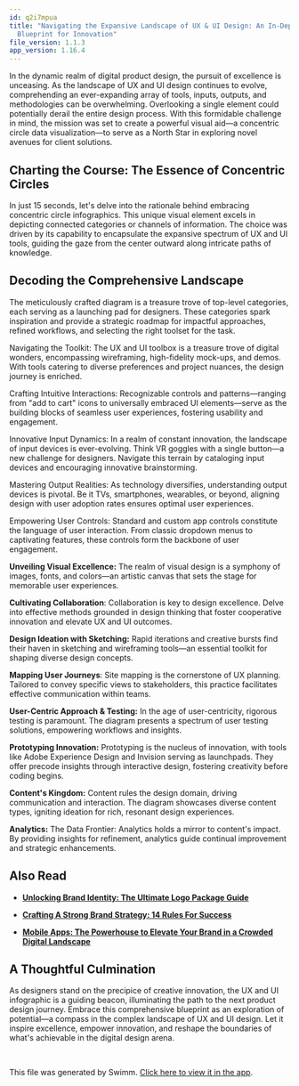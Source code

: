 ```yaml
---
id: q2i7mpua
title: "Navigating the Expansive Landscape of UX & UI Design: An In-Depth
  Blueprint for Innovation"
file_version: 1.1.3
app_version: 1.16.4
---
```


In the dynamic realm of digital product design, the pursuit of excellence is unceasing. As the landscape of UX and UI design continues to evolve, comprehending an ever-expanding array of tools, inputs, outputs, and methodologies can be overwhelming. Overlooking a single element could potentially derail the entire design process. With this formidable challenge in mind, the mission was set to create a powerful visual aid—a concentric circle data visualization—to serve as a North Star in exploring novel avenues for client solutions.

## **Charting the Course: The Essence of Concentric Circles**

In just 15 seconds, let's delve into the rationale behind embracing concentric circle infographics. This unique visual element excels in depicting connected categories or channels of information. The choice was driven by its capability to encapsulate the expansive spectrum of UX and UI tools, guiding the gaze from the center outward along intricate paths of knowledge.

## **Decoding the Comprehensive Landscape**

The meticulously crafted diagram is a treasure trove of top-level categories, each serving as a launching pad for designers. These categories spark inspiration and provide a strategic roadmap for impactful approaches, refined workflows, and selecting the right toolset for the task.

Navigating the Toolkit: The UX and UI toolbox is a treasure trove of digital wonders, encompassing wireframing, high-fidelity mock-ups, and demos. With tools catering to diverse preferences and project nuances, the design journey is enriched.

Crafting Intuitive Interactions: Recognizable controls and patterns—ranging from "add to cart" icons to universally embraced UI elements—serve as the building blocks of seamless user experiences, fostering usability and engagement.

Innovative Input Dynamics: In a realm of constant innovation, the landscape of input devices is ever-evolving. Think VR goggles with a single button—a new challenge for designers. Navigate this terrain by cataloging input devices and encouraging innovative brainstorming.

Mastering Output Realities: As technology diversifies, understanding output devices is pivotal. Be it TVs, smartphones, wearables, or beyond, aligning design with user adoption rates ensures optimal user experiences.

Empowering User Controls: Standard and custom app controls constitute the language of user interaction. From classic dropdown menus to captivating features, these controls form the backbone of user engagement.

**Unveiling Visual Excellence:** The realm of visual design is a symphony of images, fonts, and colors—an artistic canvas that sets the stage for memorable user experiences.

**Cultivating Collaboration**: Collaboration is key to design excellence. Delve into effective methods grounded in design thinking that foster cooperative innovation and elevate UX and UI outcomes.

**Design Ideation with Sketching:** Rapid iterations and creative bursts find their haven in sketching and wireframing tools—an essential toolkit for shaping diverse design concepts.

**Mapping User Journeys**: Site mapping is the cornerstone of UX planning. Tailored to convey specific views to stakeholders, this practice facilitates effective communication within teams.

**User-Centric Approach & Testing:** In the age of user-centricity, rigorous testing is paramount. The diagram presents a spectrum of user testing solutions, empowering workflows and insights.

**Prototyping Innovation:** Prototyping is the nucleus of innovation, with tools like Adobe Experience Design and Invision serving as launchpads. They offer precode insights through interactive design, fostering creativity before coding begins.

**Content's Kingdom:** Content rules the design domain, driving communication and interaction. The diagram showcases diverse content types, igniting ideation for rich, resonant design experiences.

**Analytics:** The Data Frontier: Analytics holds a mirror to content's impact. By providing insights for refinement, analytics guide continual improvement and strategic enhancements.

## Also Read

*   [**Unlocking Brand Identity: The Ultimate Logo Package Guide**](https://peacockindia.in/blog/logo-package)

*   [**Crafting A Strong Brand Strategy: 14 Rules For Success**](https://peacockindia.in/blog/crafting-a-strong-brand-strategy-14-rules-for-success)

*   [**Mobile Apps: The Powerhouse to Elevate Your Brand in a Crowded Digital Landscape**](https://peacockindia.in/blog/mobile-apps-the-powerhouse-to-elevate-your-brand-in-a-crowded-digital-landscape)

## **A Thoughtful Culmination**

As designers stand on the precipice of creative innovation, the UX and UI infographic is a guiding beacon, illuminating the path to the next product design journey. Embrace this comprehensive blueprint as an exploration of potential—a compass in the complex landscape of UX and UI design. Let it inspire excellence, empower innovation, and reshape the boundaries of what's achievable in the digital design arena.

<br/>

This file was generated by Swimm. [Click here to view it in the app](https://app.swimm.io/repos/Z2l0aHViJTNBJTNBcGVhY29jay1ibG9ncyUzQSUzQVBlYWNvY2stSW5kaWE=/docs/q2i7mpua).

